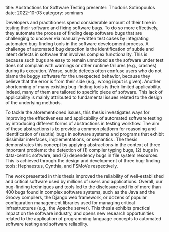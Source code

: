 title: Abstractions for Software Testing
presenter: Thodoris Sotiropoulos
date: 2022-10-03
category: seminars


Developers and practitioners spend 
considerable amount of their time
in testing their software and fixing software bugs. 
To do so more effectively,
they automate the process of finding deep software bugs
that are challenging to uncover via manually-written test cases
by integrating automated bug-finding tools
in the software development process.
A challenge of automated bug detection
is the identification of subtle and latent defects
in software that involves complex functionality.
This is because such bugs are easy to remain unnoticed
as the software under test
does not complain with warnings
or other runtime failures (e.g., crashes)
during its execution.
Worse,
subtle defects often confuse users
who do not blame the buggy software
for the unexpected behavior,
because they believe that the error is from their side
(e.g., wrong input is given).
Another shortcoming of many existing bug-finding tools
is their limited applicability.
Indeed,
many of them are tailored to specific piece of software.
This lack of applicability is mainly attributed to
fundamental issues related to the design of the underlying methods.

To tackle the aforementioned issues,
this thesis investigates ways for improving
the effectiveness and applicability of automated software testing
by introducing different forms of abstractions in testing workflow.
The aim of these abstractions
is to provide a common platform 
for reasoning and identification of (subtle) bugs
in software systems and programs that exhibit dissimilar interfaces,
implementations,
or semantics.
The thesis demonstrates this concept by applying abstractions
in the context of three important
problems:
the detection of (1) compiler typing bugs,
(2) bugs in data-centric software,
and (3) dependency bugs in file system resources.
This is achieved through the design and development
of three bug-finding tools:
Hephaestus, Cynthia, and FSMoVe respectively.

The work presented in this thesis improved the reliability
of well-established and critical software
used by millions of users and applications.
Overall,
our bug-finding techniques and tools led to the disclosure and fix
of more than 400 bugs found in complex software systems,
such as the Java and the Groovy compilers,
the Django web framework,
or dozens of popular configuration management libraries
used for managing critical infrastructures
(e.g., the Apache server).
This thesis exhibits practical impact on the software industry,
and opens new research opportunities related to 
the application of programming language concepts to
automated software testing and software reliability.
